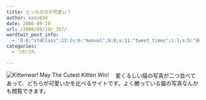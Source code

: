 ```yaml
---
title: どっちの方が可愛い？
author: kazu634
date: 2006-09-19
url: /2006/09/19/_357/
wordtwit_post_info:
  - 'O:8:"stdClass":13:{s:6:"manual";b:0;s:11:"tweet_times";i:1;s:5:"delay";i:0;s:7:"enabled";i:1;s:10:"separation";s:2:"60";s:7:"version";s:3:"3.7";s:14:"tweet_template";b:0;s:6:"status";i:2;s:6:"result";a:0:{}s:13:"tweet_counter";i:2;s:13:"tweet_log_ids";a:1:{i:0;i:2563;}s:9:"hash_tags";a:0:{}s:8:"accounts";a:1:{i:0;s:7:"kazu634";}}'
categories:
  - つれづれ

---
```

<div class="section">
<p>
<a href="http://kittenwar.com/" onclick="__gaTracker('send', 'event', 'outbound-article', 'http://kittenwar.com/', '');" target="_blank"><img alt="Kittenwar! May The Cutest Kitten Win!" align="left" src="http://img.simpleapi.net/small/http://kittenwar.com/" border="0" /></a>
</p></p> 
  
<p>
    　愛くるしい猫の写真が二つ並べてあって、どちらが可愛いかを比べるサイトです。よく勝っている猫の写真なんかも閲覧できます。
</p>
</div>